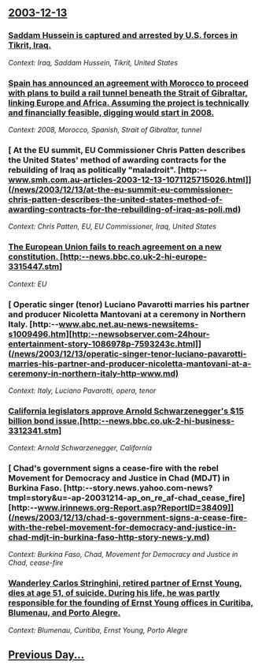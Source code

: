 ## [2003-12-13](/news/2003/12/13/index.md)

### [ Saddam Hussein is captured and arrested by U.S. forces in Tikrit, Iraq.](/news/2003/12/13/saddam-hussein-is-captured-and-arrested-by-u-s-forces-in-tikrit-iraq.md)
_Context: Iraq, Saddam Hussein, Tikrit, United States_

### [ Spain has announced an agreement with Morocco to proceed with plans to build a rail tunnel beneath the Strait of Gibraltar, linking Europe and Africa. Assuming the project is technically and financially feasible, digging would start in 2008. ](/news/2003/12/13/spain-has-announced-an-agreement-with-morocco-to-proceed-with-plans-to-build-a-rail-tunnel-beneath-the-strait-of-gibraltar-linking-europe.md)
_Context: 2008, Morocco, Spanish, Strait of Gibraltar, tunnel_

### [ At the EU summit, EU Commissioner Chris Patten describes the United States' method of awarding contracts for the rebuilding of Iraq as politically "maladroit". [http:--www.smh.com.au-articles-2003-12-13-1071125715026.html]](/news/2003/12/13/at-the-eu-summit-eu-commissioner-chris-patten-describes-the-united-states-method-of-awarding-contracts-for-the-rebuilding-of-iraq-as-poli.md)
_Context: Chris Patten, EU, EU Commissioner, Iraq, United States_

### [ The European Union fails to reach agreement on a new constitution. [http:--news.bbc.co.uk-2-hi-europe-3315447.stm]](/news/2003/12/13/the-european-union-fails-to-reach-agreement-on-a-new-constitution-http-news-bbc-co-uk-2-hi-europe-3315447-stm.md)
_Context: EU_

### [ Operatic singer (tenor) Luciano Pavarotti marries his partner and producer Nicoletta Mantovani at a ceremony in Northern Italy. [http:--www.abc.net.au-news-newsitems-s1009496.htm][http:--newsobserver.com-24hour-entertainment-story-1086978p-7593243c.html]](/news/2003/12/13/operatic-singer-tenor-luciano-pavarotti-marries-his-partner-and-producer-nicoletta-mantovani-at-a-ceremony-in-northern-italy-http-www.md)
_Context: Italy, Luciano Pavarotti, opera, tenor_

### [ California legislators approve Arnold Schwarzenegger's $15 billion bond issue.[http:--news.bbc.co.uk-2-hi-business-3312341.stm]](/news/2003/12/13/california-legislators-approve-arnold-schwarzenegger-s-15-billion-bond-issue-http-news-bbc-co-uk-2-hi-business-3312341-stm.md)
_Context: Arnold Schwarzenegger, California_

### [ Chad's government signs a cease-fire with the rebel Movement for Democracy and Justice in Chad (MDJT) in Burkina Faso. [http:--story.news.yahoo.com-news?tmpl=story&u=-ap-20031214-ap_on_re_af-chad_cease_fire][http:--www.irinnews.org-Report.asp?ReportID=38409]](/news/2003/12/13/chad-s-government-signs-a-cease-fire-with-the-rebel-movement-for-democracy-and-justice-in-chad-mdjt-in-burkina-faso-http-story-news-y.md)
_Context: Burkina Faso, Chad, Movement for Democracy and Justice in Chad, cease-fire_

### [ Wanderley Carlos Stringhini, retired partner of Ernst Young, dies at age 51, of suicide. During his life, he was partly responsible for the founding of Ernst Young offices in Curitiba, Blumenau, and Porto Alegre.](/news/2003/12/13/wanderley-carlos-stringhini-retired-partner-of-ernst-young-dies-at-age-51-of-suicide-during-his-life-he-was-partly-responsible-for-the.md)
_Context: Blumenau, Curitiba, Ernst Young, Porto Alegre_

## [Previous Day...](/news/2003/12/12/index.md)

